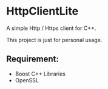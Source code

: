 # HttpClientLite

A simple Http / Https client for C++.

This project is just for personal usage.


Requirement:
-----

* Boost C++ Libraries
* OpenSSL
